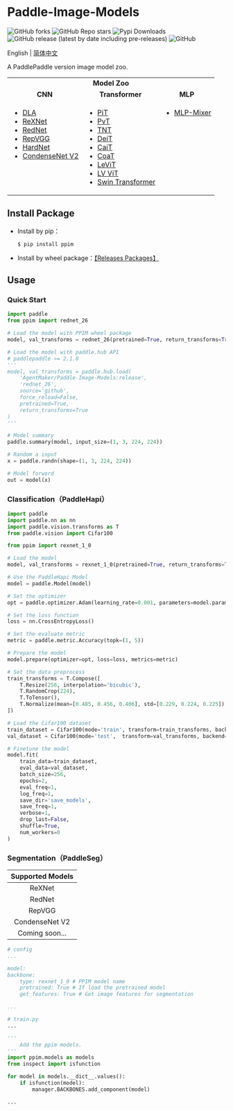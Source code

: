 # Paddle-Image-Models
![GitHub forks](https://img.shields.io/github/forks/AgentMaker/Paddle-Image-Models)
![GitHub Repo stars](https://img.shields.io/github/stars/AgentMaker/Paddle-Image-Models)
![Pypi Downloads](https://pepy.tech/badge/ppim)
![GitHub release (latest by date including pre-releases)](https://img.shields.io/github/v/release/AgentMaker/Paddle-Image-Models?include_prereleases)
![GitHub](https://img.shields.io/github/license/AgentMaker/Paddle-Image-Models)  

English | [简体中文](README_CN.md)

A PaddlePaddle version image model zoo.

<table>
  <tbody>
    <tr>
        <td colspan="6" align="center"><b>Model Zoo</b></td>
    </tr>
    <tr align="center" valign="bottom">
      <td>
        <b>CNN</b>
      </td>
      <td>
        <b>Transformer</b>
      </td>
      <td>
        <b>MLP</b>
      </td>
    </tr>
    <tr valign="top">
      <td>
        <ul>
          <li><a href="./docs/en/model_zoo/dla.md">DLA</a></li>
          <li><a href="./docs/en/model_zoo/rexnet.md">ReXNet</a></li>
          <li><a href="./docs/en/model_zoo/rednet.md">RedNet</a></li>
          <li><a href="./docs/en/model_zoo/repvgg.md">RepVGG</a></li>
          <li><a href="./docs/en/model_zoo/hardnet.md">HardNet</a></li>
          <li><a href="./docs/en/model_zoo/cdnv2.md">CondenseNet V2</a></li>
        </ul>
      </td>
      <td>
        <ul>
          <li><a href="./docs/en/model_zoo/pit.md">PiT</a></li>
          <li><a href="./docs/en/model_zoo/pvt.md">PvT</a></li>
          <li><a href="./docs/en/model_zoo/tnt.md">TNT</a></li>
          <li><a href="./docs/en/model_zoo/deit.md">DeiT</a></li>
          <li><a href="./docs/en/model_zoo/cait.md">CaiT</a></li>
          <li><a href="./docs/en/model_zoo/coat.md">CoaT</a></li>
          <li><a href="./docs/en/model_zoo/levit.md">LeViT</a></li>
          <li><a href="./docs/en/model_zoo/lvvit.md">LV ViT</a></li>
          <li><a href="./docs/en/model_zoo/swin.md">Swin Transformer</a></li>
        </ul>
      </td>
      <td>
        <ul>
          <li><a href="./docs/en/model_zoo/mixer.md">MLP-Mixer</a></li>
        </ul>
      </td>
    </tr>
  </tbody>
</table>

## Install Package
* Install by pip：

    ```shell
    $ pip install ppim
    ```

* Install by wheel package：[【Releases Packages】](https://github.com/AgentMaker/Paddle-Image-Models/releases)

## Usage
### Quick Start

```python
import paddle
from ppim import rednet_26

# Load the model with PPIM wheel package
model, val_transforms = rednet_26(pretrained=True, return_transforms=True)

# Load the model with paddle.hub API
# paddlepaddle >= 2.1.0
'''
model, val_transforms = paddle.hub.load(
    'AgentMaker/Paddle-Image-Models:release', 
    'rednet_26', 
    source='github', 
    force_reload=False, 
    pretrained=True, 
    return_transforms=True
)
'''

# Model summary 
paddle.summary(model, input_size=(1, 3, 224, 224))

# Random a input
x = paddle.randn(shape=(1, 3, 224, 224))

# Model forword
out = model(x)
```

### Classification（PaddleHapi）
    
```python
import paddle
import paddle.nn as nn
import paddle.vision.transforms as T
from paddle.vision import Cifar100

from ppim import rexnet_1_0

# Load the model
model, val_transforms = rexnet_1_0(pretrained=True, return_transforms=True, class_dim=100)

# Use the PaddleHapi Model
model = paddle.Model(model)

# Set the optimizer
opt = paddle.optimizer.Adam(learning_rate=0.001, parameters=model.parameters())

# Set the loss function
loss = nn.CrossEntropyLoss()

# Set the evaluate metric
metric = paddle.metric.Accuracy(topk=(1, 5))

# Prepare the model 
model.prepare(optimizer=opt, loss=loss, metrics=metric)

# Set the data preprocess
train_transforms = T.Compose([
    T.Resize(256, interpolation='bicubic'),
    T.RandomCrop(224),
    T.ToTensor(),
    T.Normalize(mean=[0.485, 0.456, 0.406], std=[0.229, 0.224, 0.225])
])

# Load the Cifar100 dataset
train_dataset = Cifar100(mode='train', transform=train_transforms, backend='pil')
val_dataset = Cifar100(mode='test',  transform=val_transforms, backend='pil')

# Finetune the model 
model.fit(
    train_data=train_dataset, 
    eval_data=val_dataset, 
    batch_size=256, 
    epochs=2, 
    eval_freq=1, 
    log_freq=1, 
    save_dir='save_models', 
    save_freq=1, 
    verbose=1, 
    drop_last=False, 
    shuffle=True,
    num_workers=0
)
```

### Segmentation（PaddleSeg）

|   Supported Models      |
|:-----------------------:|
| ReXNet                  |
| RedNet                  |
| RepVGG                  |
| CondenseNet V2          |
| Coming soon...          |

```yaml
# config
...

model:
backbone:
    type: rexnet_1_0 # PPIM model name
    pretrained: True # If load the pretrained model
    get_features: True # Get image features for segmentation

...
```

```python
# train.py
...

'''
    Add the ppim models.
'''
import ppim.models as models
from inspect import isfunction

for model in models.__dict__.values():
    if isfunction(model):
        manager.BACKBONES.add_component(model)

...
```
